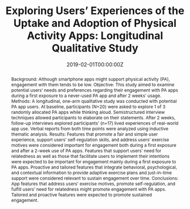 ---
abstract: "Background: Although smartphone apps might support physical activity (PA), engagement with them tends to be low.

Objective: This study aimed to examine potential users’ needs and preferences regarding their engagement with PA apps during a first exposure to a never-used PA app and after 2 weeks’ usage.

Methods: A longitudinal, one-arm qualitative study was conducted with potential PA app users. At baseline, participants (N=20) were asked to explore 1 of 3 randomly allocated PA apps while thinking aloud. Semistructured interview techniques allowed participants to elaborate on their statements. After 2 weeks, follow-up interviews explored participants’ (n=17) lived experiences of real-world app use. Verbal reports from both time points were analyzed using inductive thematic analysis.

Results: Features that promote a fair and simple user experience, support users’ self-regulation skills, and address users’ exercise motives were considered important for engagement both during a first exposure and after a 2-week use of PA apps. Features that support users’ need for relatedness as well as those that facilitate users to implement their intentions were expected to be important for engagement mainly during a first exposure to PA apps. Proactive and tailored features that integrate behavioral, psychological, and contextual information to provide adaptive exercise plans and just-in-time support were considered relevant to sustain engagement over time.

Conclusions: App features that address users’ exercise motives, promote self-regulation, and fulfill users’ need for relatedness might promote engagement with PA apps. Tailored and proactive features were expected to promote sustained engagement."
authors: 
- Dario Baretta
- Olga Perski
- Patrizia Steca

date: "2019-02-01T00:00:00Z"
doi: ""
featured: false
image:
  caption: ""
  focal_point: ""
  preview_only: false
projects: []
publication: JMIR mHealth and uHealth, 7(2), e11636
publication_short: ""
publication_types:
- "2"
publishDate: ""
slides: ""
summary: ""
tags:
- Source Themes
title: "Exploring Users’ Experiences of the Uptake and Adoption of Physical Activity Apps: Longitudinal Qualitative Study"
url_code: ""
url_dataset: ""
url_pdf: "https://mhealth.jmir.org/2019/2/e11636/"
url_poster: ""
url_project: ""
url_slides: ""
url_source: ""
url_video: ""
---